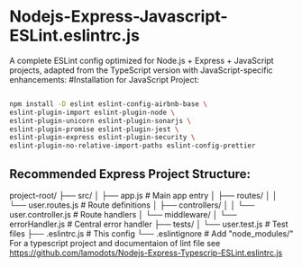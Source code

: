 # Nodejs-Express-Javascript-ESLint.eslintrc.js
 A complete ESLint config optimized for Node.js + Express + JavaScript projects, adapted from the TypeScript version with JavaScript-specific enhancements:
#Installation for JavaScript Project:

```bash

npm install -D eslint eslint-config-airbnb-base \
eslint-plugin-import eslint-plugin-node \
eslint-plugin-unicorn eslint-plugin-sonarjs \
eslint-plugin-promise eslint-plugin-jest \
eslint-plugin-express eslint-plugin-security \
eslint-plugin-no-relative-import-paths eslint-config-prettier

```
## Recommended Express Project Structure:
project-root/
├── src/
│   ├── app.js              # Main app entry
│   ├── routes/
│   │   └── user.routes.js  # Route definitions
│   ├── controllers/
│   │   └── user.controller.js # Route handlers
│   └── middleware/
│       └── errorHandler.js # Central error handler
├── tests/
│   └── user.test.js        # Test files
├── .eslintrc.js            # This config
└── .eslintignore           # Add "node_modules/"
For a typescript project and documentaion of lint file see https://github.com/lamodots/Nodejs-Express-Typescrip-ESLint.eslintrc.js
